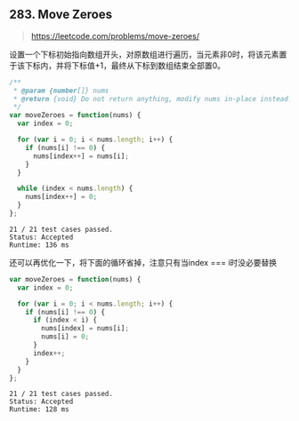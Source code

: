 ## 283. Move Zeroes

> https://leetcode.com/problems/move-zeroes/

设置一个下标初始指向数组开头，对原数组进行遍历，当元素非0时，将该元素置于该下标内，并将下标值+1，最终从下标到数组结束全部置0。

```js
/**
 * @param {number[]} nums
 * @return {void} Do not return anything, modify nums in-place instead.
 */
var moveZeroes = function(nums) {
  var index = 0;

  for (var i = 0; i < nums.length; i++) {
    if (nums[i] !== 0) {
      nums[index++] = nums[i];
    }
  }

  while (index < nums.length) {
    nums[index++] = 0;
  }
};
```
```
21 / 21 test cases passed.
Status: Accepted
Runtime: 136 ms
```

还可以再优化一下，将下面的循环省掉，注意只有当index === i时没必要替换
```js
var moveZeroes = function(nums) {
  var index = 0;

  for (var i = 0; i < nums.length; i++) {
    if (nums[i] !== 0) {
      if (index < i) {
        nums[index] = nums[i];
        nums[i] = 0;
      }
      index++;
    }
  }
};
```
```
21 / 21 test cases passed.
Status: Accepted
Runtime: 128 ms
```
